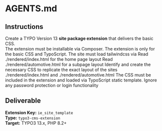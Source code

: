 # AGENTS.md

## Instructions
Create a TYPO Version 13 **site package extension** that delivers the basic CSS.  
The extension must be installable via Composer.
The extension is only for the basic CSS and TypoScript.
The site must load tailwindcss via <script src="https://cdn.tailwindcss.com"></script>
Read ./rendered/index.html for the home page layout
Read ./rendered/automotive.html for a subpage layout
Identify and create the necessary CSS to replicate the exact layout of the sites ./rendered/index.html and ./rendered/automotive.html
The CSS must be included in the extension and loaded via TypoScript static template.
Ignore any password protection or login functionality

## Deliverable
**Extension Key:** `ie_site_template`  
**Type:** `typo3-cms-extension`  
**Target:** TYPO3 13.x, PHP 8.2+
